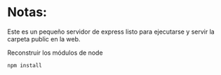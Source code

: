 # Notas:

Este es un pequeño servidor de express listo para ejecutarse y servir la carpeta public en la web.

Reconstruir los módulos de node

```
npm install
```
